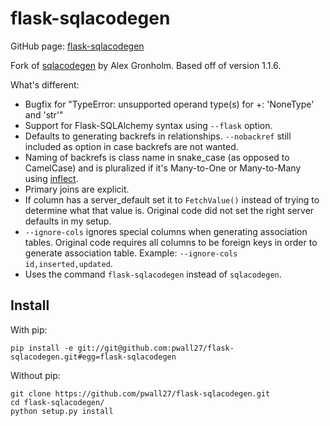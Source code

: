 # flask-sqlacodegen

GitHub page: [flask-sqlacodegen](https://github.com/pwall27/flask-sqlacodegen)

Fork of [sqlacodegen](https://pypi.python.org/pypi/sqlacodegen) by Alex Gronholm. Based off of version 1.1.6.

What's different:

* Bugfix for "TypeError: unsupported operand type(s) for +: 'NoneType' and 'str'"
* Support for Flask-SQLAlchemy syntax using `--flask` option.
* Defaults to generating backrefs in relationships. `--nobackref` still included as option in case backrefs are not wanted. 
* Naming of backrefs is class name in snake_case (as opposed to CamelCase) and is pluralized if it's Many-to-One or Many-to-Many using [inflect](https://pypi.python.org/pypi/inflect).
* Primary joins are explicit.
* If column has a server_default set it to `FetchValue()` instead of trying to determine what that value is. Original code did not set the right server defaults in my setup.
* `--ignore-cols` ignores special columns when generating association tables. Original code requires all columns to be foreign keys in order to generate association table. Example: `--ignore-cols id,inserted,updated`.
* Uses the command `flask-sqlacodegen` instead of `sqlacodegen`.

## Install

With pip:
```
pip install -e git://git@github.com:pwall27/flask-sqlacodegen.git#egg=flask-sqlacodegen
```

Without pip:
```
git clone https://github.com/pwall27/flask-sqlacodegen.git
cd flask-sqlacodegen/
python setup.py install
```
